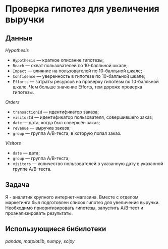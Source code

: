 # Проверка гипотез для увеличения выручки


## Данные

*Hypothesis*
- ``Hypothesis`` — краткое описание гипотезы;
- ``Reach`` — охват пользователей по 10-балльной шкале;
- ``Impact`` — влияние на пользователей по 10-балльной шкале;
- ``Confidence`` — уверенность в гипотезе по 10-балльной шкале;
- ``Efforts`` — затраты ресурсов на проверку гипотезы по 10-балльной шкале. Чем больше значение Efforts, тем дороже проверка гипотезы.

*Orders*
- ``transactionId`` — идентификатор заказа;
- ``visitorId`` — идентификатор пользователя, совершившего заказ;
- ``date`` — дата, когда был совершён заказ;
- ``revenue`` — выручка заказа;
- ``group`` — группа A/B-теста, в которую попал заказ.

*Visitors*
- ``date`` — дата;
- ``group`` — группа A/B-теста;
- ``visitors`` — количество пользователей в указанную дату в указанной группе A/B-теста.

## Задача

Я - аналитик крупного интернет-магазина. Вместе с отделом маркетинга был подготовлен список гипотез для увеличения выручки. Необходимо приоритизировать гипотезы, запустить A/B-тест и проанализировать результаты.

## Использующиеся бибилотеки
*pandas*, *matplotlib*, *numpy*, *scipy*